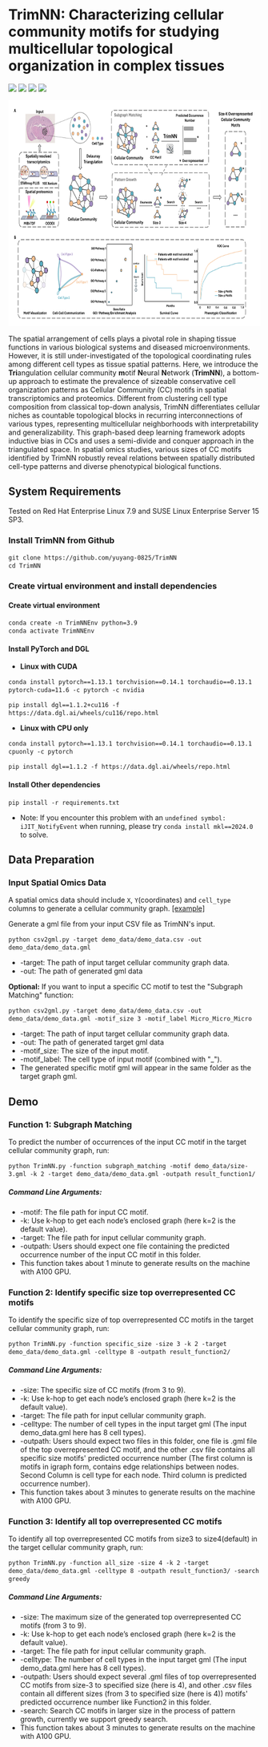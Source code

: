 # TrimNN: Characterizing cellular community motifs for studying multicellular topological organization in complex tissues

<img src="https://img.shields.io/badge/TrimNN-v0.0.1-blue"> <img src="https://img.shields.io/badge/Platform-Linux-blue"> <img src="https://img.shields.io/badge/Language-python3-blue"> <img src="https://img.shields.io/badge/License-MIT-blue">

<p align="center">
  <img height="450" width="800" src="https://github.com/yuyang-0825/TrimNN/blob/main/TrimNN.png"/>
</p>

The spatial arrangement of cells plays a pivotal role in shaping tissue functions in various biological systems and diseased microenvironments. However, it is still under-investigated of the topological coordinating rules among different cell types as tissue spatial patterns. Here, we introduce the **Tri**angulation cellular community **m**otif **N**eural **N**etwork (**TrimNN**), a bottom-up approach to estimate the prevalence of sizeable conservative cell organization patterns as Cellular Community (CC) motifs in spatial transcriptomics and proteomics. Different from clustering cell type composition from classical top-down analysis, TrimNN differentiates cellular niches as countable topological blocks in recurring interconnections of various types, representing multicellular neighborhoods with interpretability and generalizability. This graph-based deep learning framework adopts inductive bias in CCs and uses a semi-divide and conquer approach in the triangulated space. In spatial omics studies, various sizes of CC motifs identified by TrimNN robustly reveal relations between spatially distributed cell-type patterns and diverse phenotypical biological functions. 

## System Requirements
Tested on Red Hat Enterprise Linux 7.9 and SUSE Linux Enterprise Server 15 SP3.

### Install TrimNN from Github
```
git clone https://github.com/yuyang-0825/TrimNN
cd TrimNN
```
### Create virtual environment and install dependencies

#### Create virtual environment
```
conda create -n TrimNNEnv python=3.9 
conda activate TrimNNEnv
```
#### Install PyTorch and DGL 
* **Linux with CUDA**
```
conda install pytorch==1.13.1 torchvision==0.14.1 torchaudio==0.13.1 pytorch-cuda=11.6 -c pytorch -c nvidia
```
```
pip install dgl==1.1.2+cu116 -f https://data.dgl.ai/wheels/cu116/repo.html
```
* **Linux with CPU only**
```
conda install pytorch==1.13.1 torchvision==0.14.1 torchaudio==0.13.1 cpuonly -c pytorch
```
```
pip install dgl==1.1.2 -f https://data.dgl.ai/wheels/repo.html
```
#### Install Other dependencies
```
pip install -r requirements.txt
```
* Note: If you encounter this problem with an ```undefined symbol: iJIT_NotifyEvent``` when running, please try ```conda install mkl==2024.0``` to solve.
## Data Preparation

### Input Spatial Omics Data
A spatial omics data should include ```X```, ```Y```(coordinates) and ```cell_type```  columns to generate a cellular community graph. [[example]](https://github.com/yuyang-0825/TrimNN/blob/main/demo_data/demo_data.csv)

Generate a gml file from your input CSV file as TrimNN's input.
```
python csv2gml.py -target demo_data/demo_data.csv -out demo_data/demo_data.gml
```
* -target: The path of input target cellular community graph data.
* -out: The path of generated gml data

**Optional:** If you want to input a specific CC motif to test the "Subgraph Matching" function:
```
python csv2gml.py -target demo_data/demo_data.csv -out demo_data/demo_data.gml -motif_size 3 -motif_label Micro_Micro_Micro
```
* -target: The path of input target cellular community graph data.
* -out: The path of generated target gml data
* -motif_size: The size of the input motif.
* -motif_label: The cell type of input motif (combined with "_").
* The generated specific motif gml will appear in the same folder as the target graph gml.
 
## Demo
### Function 1: Subgraph Matching
To predict the number of occurrences of the input CC motif in the target cellular community graph, run:
```
python TrimNN.py -function subgraph_matching -motif demo_data/size-3.gml -k 2 -target demo_data/demo_data.gml -outpath result_function1/
```
##### Command Line Arguments:
*	-motif: The file path for input CC motif.
*	-k: Use k-hop to get each node’s enclosed graph (here k=2 is the default value).
*	-target: The file path for input cellular community graph.
*	-outpath: Users should expect one file containing the predicted occurrence number of the input CC motif in this folder.
*	This function takes about 1 minute to generate results on the machine with A100 GPU.
  
### Function 2: Identify specific size top overrepresented CC motifs
To identify the specific size of top overrepresented CC motifs in the target cellular community graph, run:
```
python TrimNN.py -function specific_size -size 3 -k 2 -target demo_data/demo_data.gml -celltype 8 -outpath result_function2/
```
##### Command Line Arguments:
*	-size: The specific size of CC motifs (from 3 to 9).
*	-k: Use k-hop to get each node’s enclosed graph (here k=2 is the default value).
*	-target: The file path for input cellular community graph.
*	-celltype: The number of cell types in the input target gml (The input demo_data.gml here has 8 cell types).
*	-outpath: Users should expect two files in this folder, one file is .gml file of the top overrepresented CC motif, and the other .csv file contains all specific size motifs' predicted occurrence number (The first column is motifs in igraph form, contains edge relationships between nodes. Second Column is cell type for each node. Third column is predicted occurrence number).
*	This function takes about 3 minutes to generate results on the machine with A100 GPU.

### Function 3: Identify all top overrepresented CC motifs
To identify all top overrepresented CC motifs from size3 to size4(default) in the target cellular community graph, run:
```
python TrimNN.py -function all_size -size 4 -k 2 -target demo_data/demo_data.gml -celltype 8 -outpath result_function3/ -search greedy 
```
##### Command Line Arguments:
*	-size: The maximum size of the generated top overrepresented CC motifs (from 3 to 9).
*	-k: Use k-hop to get each node’s enclosed graph (here k=2 is the default value).
*	-target: The file path for input cellular community graph.
*	-celltype: The number of cell types in the input target gml (The input demo_data.gml here has 8 cell types).
*	-outpath: Users should expect several .gml files of top overrepresented CC motifs from size-3 to specified size (here is 4), and other .csv files contain all different sizes (from 3 to specified size (here is 4)) motifs' predicted occurrence number like Function2 in this folder.
*	-search: Search CC motifs in larger size in the process of pattern growth, currently we support greedy search.
*	This function takes about 3 minutes to generate results on the machine with A100 GPU.
